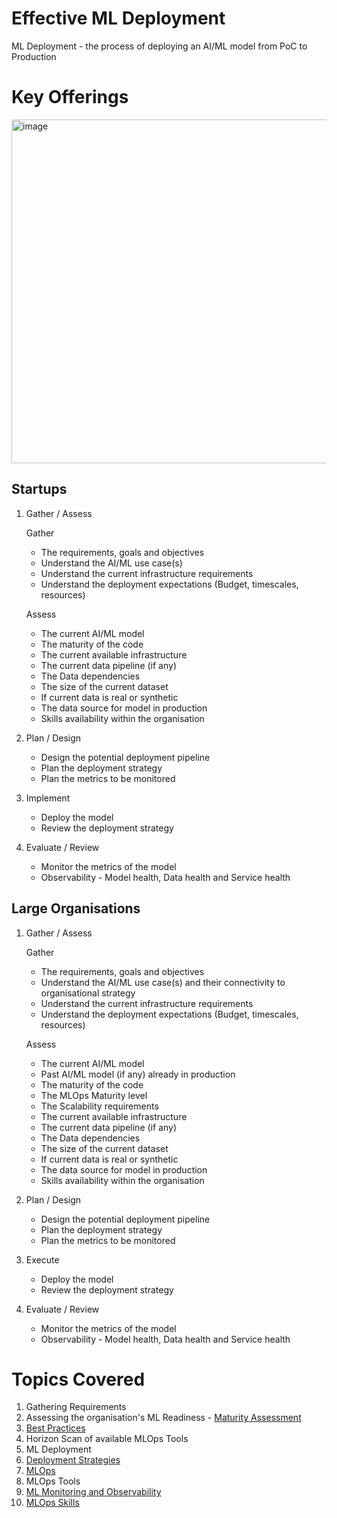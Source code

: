 # Effective ML Deployment

ML Deployment - the process of deploying an AI/ML model from PoC to Production

# Key Offerings
<img width="550" alt="image" src="https://github.com/hema-dc/ML-Deployment/assets/93590728/9ff383ea-12b0-43a2-88c7-98a1537093b9">

## Startups
1. Gather / Assess 

   Gather
      * The requirements, goals and objectives
      * Understand the AI/ML use case(s)
      * Understand the current infrastructure requirements
      * Understand the deployment expectations (Budget, timescales, resources)
   
   Assess
      * The current AI/ML model
      * The maturity of the code
      * The current available infrastructure
      * The current data pipeline (if any)
      * The Data dependencies
      * The size of the current dataset
      * If current data is real or synthetic
      * The data source for model in production
      * Skills availability within the organisation
3. Plan / Design
      * Design the potential deployment pipeline
      * Plan the deployment strategy
      * Plan the metrics to be monitored
4. Implement
      * Deploy the model
      * Review the deployment strategy
5. Evaluate / Review
      * Monitor the metrics of the model
      * Observability - Model health, Data health and Service health

## Large Organisations
1. Gather / Assess 

   Gather
      * The requirements, goals and objectives
      * Understand the AI/ML use case(s) and their connectivity to organisational strategy
      * Understand the current infrastructure requirements
      * Understand the deployment expectations (Budget, timescales, resources)
   
   Assess
      * The current AI/ML model
      * Past AI/ML model (if any) already in production
      * The maturity of the code
      * The MLOps Maturity level
      * The Scalability requirements
      * The current available infrastructure
      * The current data pipeline (if any)
      * The Data dependencies
      * The size of the current dataset
      * If current data is real or synthetic
      * The data source for model in production
      * Skills availability within the organisation
3. Plan / Design
      * Design the potential deployment pipeline
      * Plan the deployment strategy
      * Plan the metrics to be monitored
4. Execute
      * Deploy the model
      * Review the deployment strategy
5. Evaluate / Review
      * Monitor the metrics of the model
      * Observability - Model health, Data health and Service health

# Topics Covered
1. Gathering Requirements
2. Assessing the organisation's ML Readiness - [Maturity Assessment](https://github.com/hema-dc/ML-Deployment/blob/main/Offerings/Maturity%20Assessment.md)
3. [Best Practices](https://github.com/hema-dc/ML-Deployment/blob/main/Offerings/Best%20Practices.md)
4. Horizon Scan of available MLOps Tools
5. ML Deployment
6. [Deployment Strategies](https://github.com/hema-dc/ML-Deployment/blob/main/Offerings/Strategies.md)
7. [MLOps](https://github.com/hema-dc/ML-Deployment/blob/main/Offerings/MLOps.md) 
8. MLOps Tools
9. [ML Monitoring and Observability](https://github.com/hema-dc/ML-Deployment/blob/main/Offerings/Observability.md)
10. [MLOps Skills](https://github.com/hema-dc/ML-Deployment/blob/main/Offerings/MLOps%20Skills.md)
